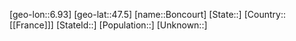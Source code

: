 ﻿---
location: [47.5,6.93]
mapzoom: [7,12] 
mapmarker: city 
type: City
tags:
- geo/City


SpocWebEntityId: 29264
isDeleted: false
confidential: public

---
[geo-lon::6.93]
[geo-lat::47.5]
[name::Boncourt]
[State::]
[Country::[[France]]]
[StateId::]
[Population::]
[Unknown::]

